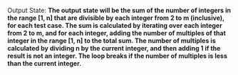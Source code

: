 Output State: **The output state will be the sum of the number of integers in the range [1, n] that are divisible by each integer from 2 to m (inclusive), for each test case. The sum is calculated by iterating over each integer from 2 to m, and for each integer, adding the number of multiples of that integer in the range [1, n] to the total sum. The number of multiples is calculated by dividing n by the current integer, and then adding 1 if the result is not an integer. The loop breaks if the number of multiples is less than the current integer.**